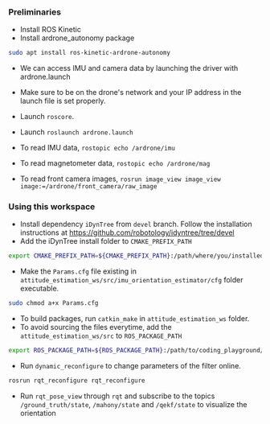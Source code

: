 ### Preliminaries
- Install ROS Kinetic
- Install ardrone_autonomy package

``` bash
sudo apt install ros-kinetic-ardrone-autonomy
```
- We can access IMU and camera data by launching the driver with ardrone.launch
- Make sure to be on the drone's network and your IP address in the launch file is set properly.

- Launch `roscore`.
- Launch `roslaunch ardrone.launch`
- To read IMU data, `rostopic echo /ardrone/imu`
- To read magnetometer data, `rostopic echo /ardrone/mag`
- To read front camera images, `rosrun image_view image_view image:=/ardrone/front_camera/raw_image`

### Using this workspace
- Install dependency `iDynTree` from `devel` branch. Follow the installation instructions at https://github.com/robotology/idyntree/tree/devel
- Add the iDynTree install folder to `CMAKE_PREFIX_PATH`

``` bash
export CMAKE_PREFIX_PATH=${CMAKE_PREFIX_PATH}:/path/where/you/installed/iDynTree
```

- Make the `Params.cfg` file existing in `attitude_estimation_ws/src/imu_orientation_estimator/cfg` folder executable.
``` bash
sudo chmod a+x Params.cfg
```
- To build packages, run `catkin_make` in `attitude_estimation_ws` folder.
- To avoid sourcing the files everytime, add the `attitude_estimation_ws/src` to `ROS_PACKAGE_PATH`
``` bash
export ROS_PACKAGE_PATH=${ROS_PACKAGE_PATH}:/path/to/coding_playground/attitude_estimation_ws/src
```

- Run `dynamic_reconfigure` to change parameters of the filter online.
``` bash
rosrun rqt_reconfigure rqt_reconfigure
```

- Run `rqt_pose_view` through `rqt` and subscribe to the topics `/ground_truth/state`, `/mahony/state` and `/qekf/state` to visualize the orientation
